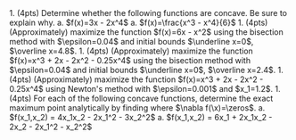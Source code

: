 <div class='assignmentContainer' id='Homework 8' sub-name='Cutting planes' due='2023-10-23'>
<div>
1. (4pts) Determine whether the following functions are concave. Be sure to explain why.
    a. $f(x)=3x - 2x^4$
    a. $f(x)=\frac{x^3 - x^4}{6}$
1. (4pts) (Approximately) maximize the function $f(x)=6x - x^2$ using the bisection method with $\epsilon=0.04$ and initial bounds $\underline x=0$, $\overline x=4.8$.
1. (4pts) (Approximately) maximize the function $f(x)=x^3 + 2x - 2x^2 - 0.25x^4$ using the bisection method with $\epsilon=0.04$ and initial bounds $\underline x=0$, $\overline x=2.4$.
1. (4pts) (Approximately) maximize the function $f(x)=x^3 + 2x - 2x^2 - 0.25x^4$ using Newton's method with $\epsilon=0.001$ and $x_1=1.2$.
1. (4pts) For each of the following concave functions, determine the exact maximum point analytically by finding where $\nabla f(\x)=\zeros$.
    a. $f(x_1,x_2) = 4x_1x_2 - 2x_1^2 - 3x_2^2$
    a. $f(x_1,x_2) = 6x_1 + 2x_1x_2 - 2x_2 - 2x_1^2 - x_2^2$
</div>
</div>
